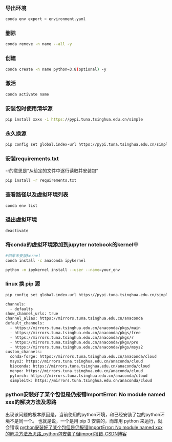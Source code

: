 ### 导出环境
```bash
conda env export > environment.yaml
```

### 删除
```bash
conda remove -n name --all -y
```

### 创建
```bash
conda create -n name python=3.8(optional) -y
```

### 激活
```bash
conda activate name
```

### 安装包时使用清华源
```bash
pip install xxxx -i https://pypi.tuna.tsinghua.edu.cn/simple
```

### 永久换源
```bash
pip config set global.index-url https://pypi.tuna.tsinghua.edu.cn/simple
```

### 安装requirements.txt
-r的意思是“从给定的文件中逐行读取并安装包”
```bash
pip install -r requirements.txt
```

### 查看路径以及虚拟环境列表
```bash
conda env list
```

### 退出虚拟环境
```bash
deactivate
```

### 将conda的虚拟环境添加到jupyter notebook的kernel中
```bash
#如果未安装kernel
conda install -c anaconda ipykernel

python -m ipykernel install --user --name=your_env
```

### linux 换 pip 源
```bash
pip config set global.index-url https://pypi.tuna.tsinghua.edu.cn/simple
```


```bash
channels:
  - defaults
show_channel_urls: true
channel_alias: https://mirrors.tuna.tsinghua.edu.cn/anaconda
default_channels:
  - https://mirrors.tuna.tsinghua.edu.cn/anaconda/pkgs/main
  - https://mirrors.tuna.tsinghua.edu.cn/anaconda/pkgs/free
  - https://mirrors.tuna.tsinghua.edu.cn/anaconda/pkgs/r
  - https://mirrors.tuna.tsinghua.edu.cn/anaconda/pkgs/pro
  - https://mirrors.tuna.tsinghua.edu.cn/anaconda/pkgs/msys2
custom_channels:
  conda-forge: https://mirrors.tuna.tsinghua.edu.cn/anaconda/cloud
  msys2: https://mirrors.tuna.tsinghua.edu.cn/anaconda/cloud
  bioconda: https://mirrors.tuna.tsinghua.edu.cn/anaconda/cloud
  menpo: https://mirrors.tuna.tsinghua.edu.cn/anaconda/cloud
  pytorch: https://mirrors.tuna.tsinghua.edu.cn/anaconda/cloud
  simpleitk: https://mirrors.tuna.tsinghua.edu.cn/anaconda/cloud
```

### python安装好了某个包但是仍报错ImportError: No module named xxx的解决方法及思路
出现该问题的根本原因是，当前使用的python环境，和已经安装了包的python环境不是同一个。
也就是说，一个是用 pip 3 安装的，而却用 python 来运行，就会错误
[python安装好了某个包但是仍报错ImportError: No module named xxx的解决方法及思路\_python包安装了但import报错-CSDN博客](https://blog.csdn.net/weixin_44120025/article/details/129397395)






